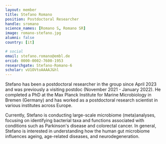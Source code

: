 ```yaml
---
layout: member
title: Stefano Romano
position: Postdoctoral Researcher
handle: sromano
science_names: [Romano S, Romano SR]
image: romano-stefano.jpg
alumni: false
country: [it]

# social
email: stefano.romano@embl.de
orcid: 0000-0002-7600-1953
researchgate: Stefano-Romano-6
scholar: vU1OVtoAAAAJ&hl
---
```


Stefano has been a postdoctoral researcher in the group since April 2023 and was previously a visiting postdoc (November 2021 - January 2022). He completed a PhD at the Max Planck Institute for Marine Microbiology in Bremen (Germany) and has worked as a postdoctoral research scientist in various institutes across Europe.

Currently, Stefano is conducting large-scale microbiome (meta)analyses, focusing on identifying bacterial taxa and functions associated with conditions such as Parkinson's disease and colorectal cancer. In general, Stefano is interested in understanding how the human gut microbiome influences ageing, age-related diseases, and neurodegeneration.
